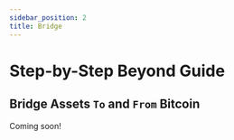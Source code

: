 ```yaml
---
sidebar_position: 2
title: Bridge
---
```


# Step-by-Step Beyond Guide

## Bridge Assets `To` and `From` Bitcoin

Coming soon!

